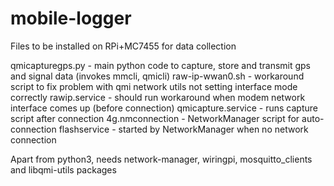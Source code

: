 # mobile-logger
Files to be installed on RPi+MC7455 for data collection

qmicapturegps.py - main python code to capture, store and transmit gps and signal data (invokes mmcli, qmicli)
raw-ip-wwan0.sh - workaround script to fix problem with qmi network utils not setting interface mode correctly
rawip.service - should run workaround when modem network interface comes up (before connection)
qmicapture.service - runs capture script after connection
4g.nmconnection - NetworkManager script for auto-connection
flashservice - started by NetworkManager when no network connection

Apart from python3, needs network-manager, wiringpi, mosquitto_clients and libqmi-utils packages
